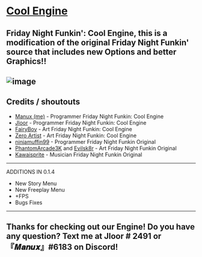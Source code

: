 # [Cool Engine](https://github.com/Manux123/FNF-Cool-Engine)

**Friday Night Funkin': Cool Engine, this is a modification of the original Friday Night Funkin' source that includes new Options and better Graphics!!**
----------------------------------------------

![image](https://media.discordapp.net/attachments/871591689737875486/886366232859803668/cool.png?width=958&height=670)
----------------------------------------------

## Credits / shoutouts
- [Manux (me)](https://twitter.com/ActionsAnimati1) - Programmer Friday Night Funkin: Cool Engine
- [Jloor](https://twitter.com/GamerJloor) - Programmer Friday Night Funkin: Cool Engine
- [FairyBoy](https://twitter.com/JulianSamwise?s=09) - Art Friday Night Funkin: Cool Engine
- [Zero Artist](https://twitter.com/zero_artist02) - Art Friday Night Funkin: Cool Engine
- [ninjamuffin99](https://twitter.com/ninja_muffin99) - Programmer Friday Night Funkin Original
- [PhantomArcade3K](https://twitter.com/phantomarcade3k) and [Evilsk8r](https://twitter.com/evilsk8r) - Art Friday Night Funkin Original
- [Kawaisprite](https://twitter.com/kawaisprite) - Musician Friday Night Funkin Original

----------------------------------------------

ADDITIONS IN 0.1.4

- New Story Menu
- New Freeplay Menu
- +FPS
- Bugs Fixes

----------------------------------------------
Thanks for checking out our Engine! Do you have any question? Text me at Jloor # 2491 or 『𝑴𝒂𝒏𝒖𝒙』#6183 on Discord!
----------------------------------------------
